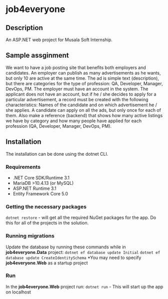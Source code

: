 # job4everyone

## Description
An ASP.NET web project for Musala Soft Internship.
## Sample assginment
We want to have a job posting site that benefits both employers and candidates. An employer can publish as many advertisements as he wants, but only 10 are active at the same time. The ad is simple text (description), but there are categories for the type of profession: QA, Developer, Manager, DevOps, PM. The employer must have an account in the system. The applicant does not have an account, but if he / she decides to apply for a particular advertisement, a record must be created with the following characteristics: Names of the candidate and on which advertisement he / she applies. A candidate can apply on all the ads, but only once for each of them. Also make a reference (backend) that shows how many active listings we have by category and how many people have applied for each profession (QA, Developer, Manager, DevOps, PM).
## Installation
The installation can be done using the dotnet CLI.
### Requirements
- .NET Core SDK/Runtime 3.1
- MariaDB >10.4.13 (or MySQL)
- ASP.NET Runtime 3.1
- Entity Framework Core 5.0
### Getting the necessary packages
`dotnet restore` - will get all the required NuGet packages for the app. Do this for all of the projects in the solution.
### Running migrations
Update the database by running these commands while in **job4everyone.Data** project:
`dotnet ef database update Initial`
`dotnet ef database update CreateIdentitySchema`
*You may need to specify **job4everyone.Web** as a startup project
### Run
In the **job4everyone.Web** project run:
`dotnet run` - This will start up the app on localhost
